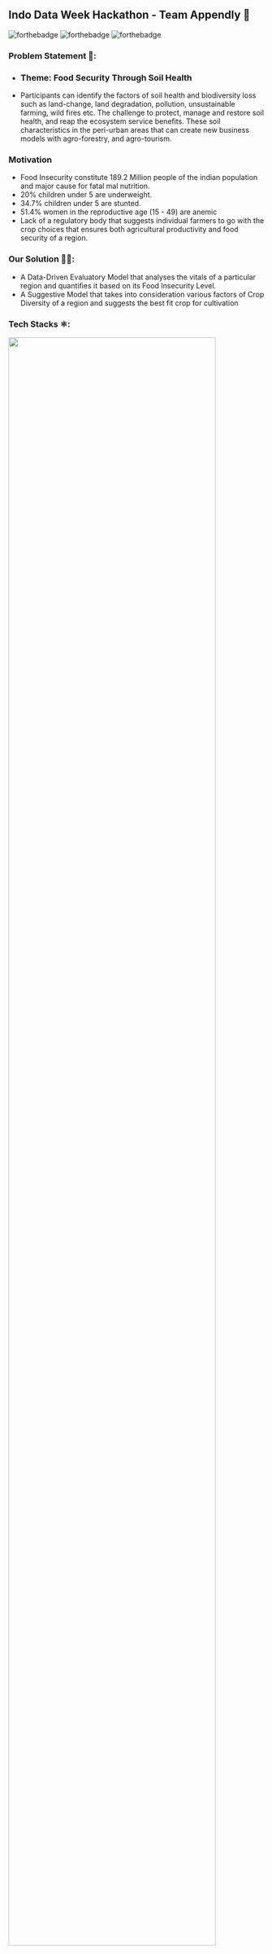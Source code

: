 ## Indo Data Week Hackathon - Team Appendly 🚀
![forthebadge](https://forthebadge.com/images/badges/built-with-love.svg)
![forthebadge](https://forthebadge.com/images/badges/made-with-javascript.svg)
![forthebadge](https://forthebadge.com/images/badges/made-with-python.svg)
### Problem Statement 🤔:
* ### Theme: Food Security Through Soil Health
* Participants can identify the factors of soil health and biodiversity loss such as land-change, land degradation, pollution, unsustainable farming, wild fires etc.  The challenge to protect, manage and restore soil health, and reap the ecosystem service benefits. These soil characteristics in the peri-urban areas that can create new business models with agro-forestry,  and agro-tourism.
### Motivation
* Food Insecurity constitute 189.2 Million people  of the indian population and major cause for fatal mal nutrition.
* 20% children under 5 are underweight. 
* 34.7% children under 5 are stunted.
* 51.4% women in the reproductive age (15 - 49) are anemic
* Lack of a regulatory body that suggests individual farmers to go with the crop choices that ensures both agricultural productivity and food security of a region.
### Our Solution 👨‍💻:


* A Data-Driven Evaluatory Model that analyses the vitals of a particular region and quantifies it based on its Food  Insecurity Level.
* A Suggestive Model that takes into consideration various factors of Crop Diversity of a region and suggests the best fit crop for cultivation

### Tech Stacks ⚛️:
<img src="https://github.com/Sai-Adarsh/agbi-hackathon/blob/main/diagnosis-tagging/stack.png" width="90%">

## Installation
 ## Data Intepretation and Model
* Clone the repo
```sh
   $ git clone https://github.com/Shakileash5/Food_security.git
```
```sh
   $ cd Food_security
```
* Create virtualenv
```sh
   $ virtualenv venv
```
* For Linux
```sh
   $ source ./venv/bin/activate
```
* For windows
```sh
   $ cd venv/Scripts/
```
```sh
   $ activate
```
* Install dependencies
```sh
   $ pip install -r requirements.txt
```

## Contributing
Pull requests are welcome. For major changes, please open an issue first to discuss what you would like to change.

Please make sure to update tests as appropriate.

### Authors 📋:
<p> Made with ❤</p>